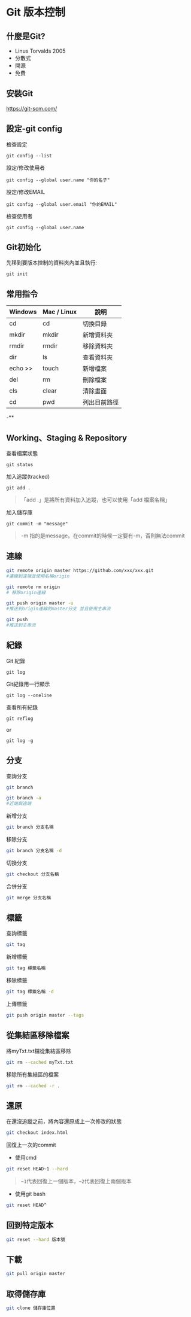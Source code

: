 # Git 版本控制

## 什麼是Git?
* Linus Torvalds 2005
* 分散式
* 開源
* 免費
## 安裝Git
https://git-scm.com/
## 設定-git config
檢查設定
```
git config --list
```
設定/修改使用者
```
git config --global user.name "你的名子"
```
設定/修改EMAIL
```
git config --global user.email "你的EMAIL"
```
檢查使用者
```
git config --global user.name 
```
## Git初始化
先移到要版本控制的資料夾內並且執行:
```
git init
```

## 常用指令
| Windows | Mac / Linux | 說明 |
| --------| -------- | -------- |
| cd      | cd       | 切換目錄     |
| mkdir   | mkdir    | 新增資料夾     |
| rmdir   | rmdir    | 移除資料夾     |
| dir     | ls       | 查看資料夾     |
| echo >> | touch    | 新增檔案     |
| del     | rm       | 刪除檔案 |
| cls     |clear     | 清除畫面     |
| cd      |pwd       | 列出目前路徑 |
-**

## Working、Staging & Repository
查看檔案狀態
```
git status
```
加入追蹤(tracked)
```
git add .
```
> 「add .」是將所有資料加入追蹤，也可以使用「add 檔案名稱」

加入儲存庫
```
git commit -m "message"
```
> -m 指的是message。在commit的時候一定要有-m，否則無法commit

## 連線
```bash
git remote origin master https://github.com/xxx/xxx.git
#連線到遠端並使用名稱origin

git remote rm origin
# 移除origin連線

git push origin master -u
#推送到origin連線的master分支 並且使用主串流

git push
#推送到主串流
```
## 紀錄
Git 紀錄
```
git log
```
Git紀錄用一行顯示
```
git log --oneline
```
查看所有紀錄
```
git reflog
```
or
```
git log -g
```
## 分支
查詢分支
```bash
git branch

git branch -a
#近端與遠端
```
新增分支
```bash
git branch 分支名稱
```
移除分支
```bash
git branch 分支名稱 -d
```
切換分支
```bash
git checkout 分支名稱
```
合併分支
``` bash
git merge 分支名稱
```
## 標籤
查詢標籤
```bash
git tag
```
新增標籤
```bash
git tag 標籤名稱
```
移除標籤
```bash
git tag 標籤名稱 -d
```
上傳標籤
```bash
git push origin master --tags
```

## 從集結區移除檔案
將myTxt.txt檔從集結區移除
```bash
git rm --cached myTxt.txt
```
移除所有集結區的檔案
```bash
git rm --cached -r .
```
## 還原
在還沒追蹤之前，將內容還原成上一次修改的狀態
```bash
git checkout index.html
```
回復上一次的commit
* 使用cmd
```bash
git reset HEAD~1 --hard
```
> `~1`代表回復上一個版本，`~2`代表回復上兩個版本

* 使用git bash
```bash
git reset HEAD^
```
## 回到特定版本
```bash
git reset --hard 版本號
```
## 下載
```bash
git pull origin master

```
## 取得儲存庫
```bash
git clone 儲存庫位置
```

